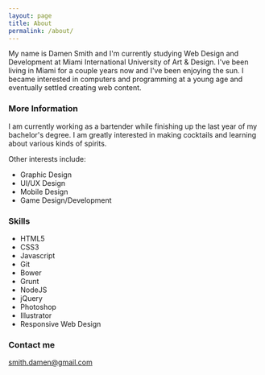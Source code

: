 ```yaml
---
layout: page
title: About
permalink: /about/
---
```


My name is Damen Smith and I'm currently studying Web Design and Development at Miami International University of Art & Design. I've been living in Miami for a couple years now and I've been enjoying the sun. I became interested in computers and programming at a young age and eventually settled creating web content.

### More Information

I am currently working as a bartender while finishing up the last year of my bachelor's degree. I am greatly interested in making cocktails and learning about various kinds of spirits.

Other interests include:
  * Graphic Design
  * UI/UX Design
  * Mobile Design
  * Game Design/Development

### Skills

  * HTML5
  * CSS3
  * Javascript
  * Git
  * Bower
  * Grunt
  * NodeJS
  * jQuery
  * Photoshop
  * Illustrator
  * Responsive Web Design

### Contact me

[smith.damen@gmail.com](mailto:smith.damen@gmail.com)